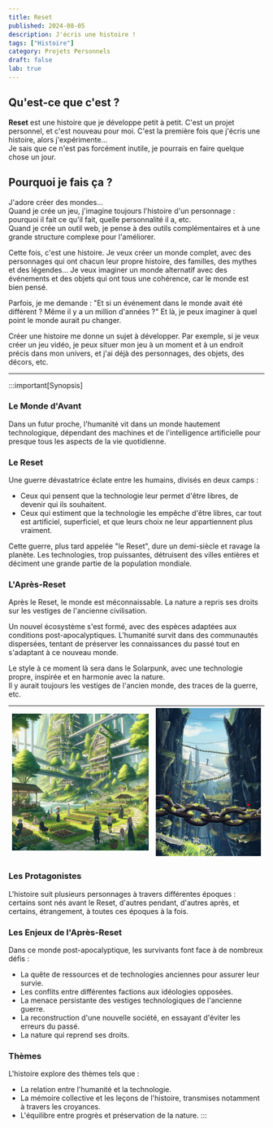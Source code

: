 ```yaml
---
title: Reset
published: 2024-08-05
description: J'écris une histoire !
tags: ["Histoire"]
category: Projets Personnels
draft: false
lab: true
---
```


## Qu'est-ce que c'est ?

**Reset** est une histoire que je développe petit à petit. C'est un projet personnel, et c'est nouveau pour moi. C'est la première fois que j'écris une histoire, alors j'expérimente...
<br/>
Je sais que ce n'est pas forcément inutile, je pourrais en faire quelque chose un jour.

## Pourquoi je fais ça ?

J'adore créer des mondes...
<br/>
Quand je crée un jeu, j'imagine toujours l'histoire d'un personnage : pourquoi il fait ce qu'il fait, quelle personnalité il a, etc.
<br/>
Quand je crée un outil web, je pense à des outils complémentaires et à une grande structure complexe pour l'améliorer.

Cette fois, c'est une histoire. Je veux créer un monde complet, avec des personnages qui ont chacun leur propre histoire, des familles, des mythes et des légendes...
Je veux imaginer un monde alternatif avec des événements et des objets qui ont tous une cohérence, car le monde est bien pensé.

Parfois, je me demande : "Et si un événement dans le monde avait été différent ? Même il y a un million d'années ?" Et là, je peux imaginer à quel point le monde aurait pu changer.

Créer une histoire me donne un sujet à développer. Par exemple, si je veux créer un jeu vidéo, je peux situer mon jeu à un moment et à un endroit précis dans mon univers, et j'ai déjà des personnages, des objets, des décors, etc.
<br/>

<!-- ## Synopsis -->

---

:::important[Synopsis]
### Le Monde d'Avant

Dans un futur proche, l'humanité vit dans un monde hautement technologique, dépendant des machines et de l'intelligence artificielle pour presque tous les aspects de la vie quotidienne.

### Le Reset

Une guerre dévastatrice éclate entre les humains, divisés en deux camps :
- Ceux qui pensent que la technologie leur permet d'être libres, de devenir qui ils souhaitent.
- Ceux qui estiment que la technologie les empêche d'être libres, car tout est artificiel, superficiel, et que leurs choix ne leur appartiennent plus vraiment.

Cette guerre, plus tard appelée "le Reset", dure un demi-siècle et ravage la planète. Les technologies, trop puissantes, détruisent des villes entières et déciment une grande partie de la population mondiale.

### L'Après-Reset

Après le Reset, le monde est méconnaissable. La nature a repris ses droits sur les vestiges de l'ancienne civilisation.

Un nouvel écosystème s'est formé, avec des espèces adaptées aux conditions post-apocalyptiques. L'humanité survit dans des communautés dispersées, tentant de préserver les connaissances du passé tout en s'adaptant à ce nouveau monde.

Le style à ce moment là sera dans le Solarpunk, avec une technologie propre, inspirée et en harmonie avec la nature.
<br/>
Il y aurait toujours les vestiges de l'ancien monde, des traces de la guerre, etc.

| ![Reset 1](Reset_1.jpg) | ![Reset 2](Reset_2.jpg) |
|:-----------------------:|:-----------------------:|

### Les Protagonistes

L'histoire suit plusieurs personnages à travers différentes époques : certains sont nés avant le Reset, d'autres pendant, d'autres après, et certains, étrangement, à toutes ces époques à la fois.

### Les Enjeux de l'Après-Reset

Dans ce monde post-apocalyptique, les survivants font face à de nombreux défis :
- La quête de ressources et de technologies anciennes pour assurer leur survie.
- Les conflits entre différentes factions aux idéologies opposées.
- La menace persistante des vestiges technologiques de l'ancienne guerre.
- La reconstruction d'une nouvelle société, en essayant d'éviter les erreurs du passé.
- La nature qui reprend ses droits.

### Thèmes

L'histoire explore des thèmes tels que :
- La relation entre l'humanité et la technologie.
- La mémoire collective et les leçons de l'histoire, transmises notamment à travers les croyances.
- L'équilibre entre progrès et préservation de la nature.
:::